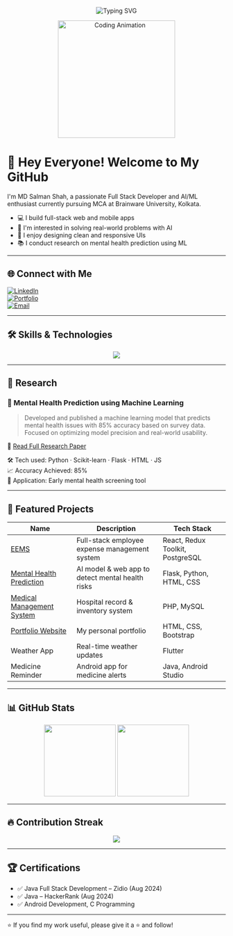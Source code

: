 <!-- Animated Typing -->
<p align="center">
  <img src="https://readme-typing-svg.herokuapp.com?font=Fira+Code&size=24&pause=1000&center=true&vCenter=true&width=500&lines=Hi%2C+I'm+Salman+Shah!;Web+%26+Mobile+App+Developer;AI+%7C+ML+Enthusiast;Let's+Build+Something+Amazing!" alt="Typing SVG" />
</p>

<!-- Coding GIF -->
<p align="center">
  <img src="https://media.giphy.com/media/qgQUggAC3Pfv687qPC/giphy.gif" width="270" alt="Coding Animation" />
</p>


# 👋 Hey Everyone! Welcome to My GitHub

I'm MD Salman Shah, a passionate Full Stack Developer and AI/ML enthusiast currently pursuing MCA at Brainware University, Kolkata.

- 💻 I build full-stack web and mobile apps
- 🤖 I'm interested in solving real-world problems with AI
- 🎨 I enjoy designing clean and responsive UIs
- 📚 I conduct research on mental health prediction using ML

---

## 🌐 Connect with Me

[![LinkedIn](https://img.shields.io/badge/LinkedIn-blue?logo=linkedin&style=for-the-badge)](https://www.linkedin.com/in/mdsalmanshah)  
[![Portfolio](https://img.shields.io/badge/Portfolio-Visit-yellow?style=for-the-badge)](https://mdsalmanshah.netlify.app)  
[![Email](https://img.shields.io/badge/Email-salman91shah@gmail.com-red?style=for-the-badge)](mailto:salman91shah@gmail.com)

---

## 🛠 Skills & Technologies

<p align="center">
  <img src="https://skillicons.dev/icons?i=java,cpp,python,html,css,js,react,flutter,dart,php,mysql,postgres,git,vscode" />
</p>

---

## 🧪 Research

### 🧠 Mental Health Prediction using Machine Learning
> Developed and published a machine learning model that predicts mental health issues with 85% accuracy based on survey data. Focused on optimizing model precision and real-world usability.

🔗 [Read Full Research Paper](https://docs.google.com/document/d/1371_v6ReRLdbp3cVPB2Gigiu2TOB37tf/edit?usp=sharing)

🛠 Tech used: Python · Scikit-learn · Flask · HTML · JS  
📈 Accuracy Achieved: 85%  
🎯 Application: Early mental health screening tool

---

## 🚀 Featured Projects

| Name | Description | Tech Stack |
|------|-------------|------------|
| [EEMS](https://myeems.netlify.app) | Full-stack employee expense management system | React, Redux Toolkit, PostgreSQL |
| [Mental Health Prediction](https://github.com/mdsalmanshah/Mental-Health-Prediction) | AI model & web app to detect mental health risks | Flask, Python, HTML, CSS |
| [Medical Management System](https://github.com/mdsalmanshah/medical-Management-System) | Hospital record & inventory system | PHP, MySQL |
| [Portfolio Website](https://mdsalmanshah.netlify.app) | My personal portfolio | HTML, CSS, Bootstrap |
| Weather App | Real-time weather updates | Flutter |
| Medicine Reminder | Android app for medicine alerts | Java, Android Studio |

---

## 📊 GitHub Stats

<p align="center">
  <img src="https://github-readme-stats.vercel.app/api?username=mdsalmanshah&show_icons=true&theme=tokyonight&hide_border=true" height="165"/>
  <img src="https://github-readme-stats.vercel.app/api/top-langs/?username=mdsalmanshah&layout=compact&theme=tokyonight&hide_border=true" height="165"/>
</p>

---

## 🔥 Contribution Streak

<p align="center">
  <img src="https://streak-stats.demolab.com/?user=mdsalmanshah&theme=tokyonight&hide_border=true" />
</p>

---

## 🏆 Certifications

- ✅ Java Full Stack Development – Zidio (Aug 2024)  
- ✅ Java – HackerRank (Aug 2024)  
- ✅ Android Development, C Programming

---

⭐ If you find my work useful, please give it a ⭐ and follow!

